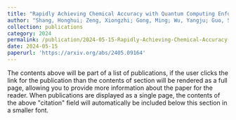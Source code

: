 ```yaml
---
title: "Rapidly Achieving Chemical Accuracy with Quantum Computing Enforced Language Model"
author: "Shang, Honghui; Zeng, Xiongzhi; Gong, Ming; Wu, Yangju; Guo, Shaojun; Qian, Haoran; Zha, Chen; Fan, Zhijie; Yan, Kai; Zhu, Xiaobo; Li, Zhenyu; Luo, Yi; Pan, Jian-Wei; Yang, Jinlong"
collection: publications
category: 2024
permalink: /publication/2024-05-15-Rapidly-Achieving-Chemical-Accuracy-with-Quantum-Computing-Enforced-Language-Model
date: 2024-05-15
paperurl: 'https://arxiv.org/abs/2405.09164'
---
```


The contents above will be part of a list of publications, if the user clicks the link for the publication than the contents of section will be rendered as a full page, allowing you to provide more information about the paper for the reader. When publications are displayed as a single page, the contents of the above "citation" field will automatically be included below this section in a smaller font.